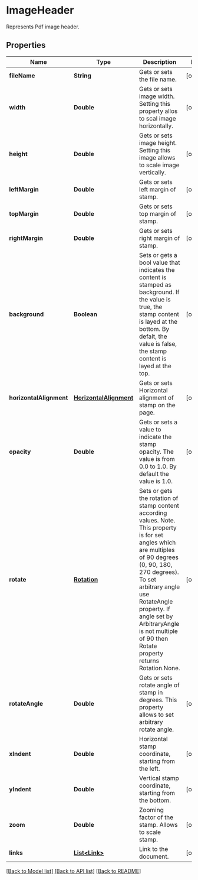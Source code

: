 ﻿
# ImageHeader
Represents Pdf image header.

## Properties
Name | Type | Description | Notes
------------ | ------------- | ------------- | -------------
**fileName** | **String** | Gets or sets the file name. | [optional]
**width** | **Double** | Gets or sets image width. Setting this property allos to scal image horizontally. | [optional]
**height** | **Double** | Gets or sets image height. Setting this image allows to scale image vertically. | [optional]
**leftMargin** | **Double** | Gets or sets left margin of stamp. | [optional]
**topMargin** | **Double** | Gets or sets top margin of stamp. | [optional]
**rightMargin** | **Double** | Gets or sets right margin of stamp. | [optional]
**background** | **Boolean** | Sets or gets a bool value that indicates the content is stamped as background. If the value is true, the stamp content is layed at the bottom. By defalt, the value is false, the stamp content is layed at the top. | [optional]
**horizontalAlignment** | [**HorizontalAlignment**](HorizontalAlignment.md) | Gets or sets Horizontal alignment of stamp on the page.  | [optional]
**opacity** | **Double** | Gets or sets a value to indicate the stamp opacity. The value is from 0.0 to 1.0. By default the value is 1.0. | [optional]
**rotate** | [**Rotation**](Rotation.md) | Sets or gets the rotation of stamp content according values. Note. This property is for set angles which are multiples of 90 degrees (0, 90, 180, 270 degrees). To set arbitrary angle use RotateAngle property. If angle set by ArbitraryAngle is not multiple of 90 then Rotate property returns Rotation.None. | [optional]
**rotateAngle** | **Double** | Gets or sets rotate angle of stamp in degrees. This property allows to set arbitrary rotate angle.  | [optional]
**xIndent** | **Double** | Horizontal stamp coordinate, starting from the left. | [optional]
**yIndent** | **Double** | Vertical stamp coordinate, starting from the bottom. | [optional]
**zoom** | **Double** | Zooming factor of the stamp. Allows to scale stamp. | [optional]
**links** | [**List&lt;Link&gt;**](Link.md) | Link to the document. | [optional]


[[Back to Model list]](../../README.md#documentation-for-models) [[Back to API list]](../../README.md#documentation-for-api-endpoints) [[Back to README]](../../README.md)


